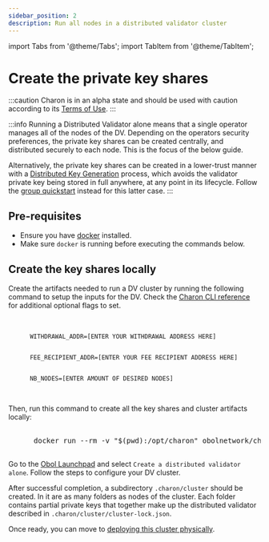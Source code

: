 ```yaml
---
sidebar_position: 2
description: Run all nodes in a distributed validator cluster
---
```


import Tabs from '@theme/Tabs';
import TabItem from '@theme/TabItem';

# Create the private key shares

:::caution
Charon is in an alpha state and should be used with caution according to its [Terms of Use](https://obol.tech/terms.pdf).
:::

:::info
Running a Distributed Validator alone means that a single operator manages all of the nodes of the DV. Depending on the operators security preferences, the private key shares can be created centrally, and distributed securely to each node. This is the focus of the below guide.

Alternatively, the private key shares can be created in a lower-trust manner with a [Distributed Key Generation](../../key-concepts.md#distributed-validator-key-generation-ceremony) process, which avoids the validator private key being stored in full anywhere, at any point in its lifecycle. Follow the [group quickstart](./../group/index.md) instead for this latter case.
:::

## Pre-requisites

- Ensure you have [docker](https://docs.docker.com/engine/install/) installed.
- Make sure `docker` is running before executing the commands below.

## Create the key shares locally

<Tabs groupId="create-keys">
  <TabItem value="docker" label="Docker CLI" default>
    Create the artifacts needed to run a DV cluster by running the following command to setup the inputs for the DV.
    Check the <a href="../../../charon/charon-cli-reference">Charon CLI reference</a> for additional optional flags to set.
    <br/><br/>
    <pre>
      <code>
      WITHDRAWAL_ADDR=[ENTER YOUR WITHDRAWAL ADDRESS HERE]
      <br/>
      FEE_RECIPIENT_ADDR=[ENTER YOUR FEE RECIPIENT ADDRESS HERE]
      <br/>
      NB_NODES=[ENTER AMOUNT OF DESIRED NODES]
      </code>
    </pre>
    Then, run this command to create all the key shares and cluster artifacts locally:<br/><br/>
    <pre>
      docker run --rm -v "$(pwd):/opt/charon" obolnetwork/charon:v0.17.1 create cluster --name="Quickstart Cluster" --withdrawal-addresses="{'\$\{WITHDRAWAL_ADDR\}'}" --fee-recipient-addresses="{'\$\{FEE_RECIPIENT_ADDR\}'}" --nodes="{'\$\{NB_NODES\}'}" --network="goerli" --num-validators=1 --cluster-dir="cluster"
    </pre>
  </TabItem>
  <TabItem value="launchpad" label="Launchpad UI">
    Go to the <a href="https://goerli.launchpad.obol.tech">Obol Launchpad</a> and select <code>Create a distributed validator alone</code>. Follow the steps to configure your DV cluster.
  </TabItem>
</Tabs>

After successful completion, a subdirectory `.charon/cluster` should be created. In it are as many folders as nodes of the cluster. Each folder contains partial private keys that together make up the distributed validator described in `.charon/cluster/cluster-lock.json`.

Once ready, you can move to [deploying this cluster physically](./deploy.md).